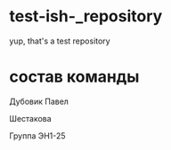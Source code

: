 # test-ish-_repository
yup, that's a test repository

# состав команды

Дубовик Павел

Шестакова

Группа ЭН1-25
